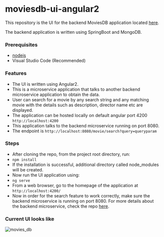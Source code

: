 # moviesdb-ui-angular2

This repository is the UI for the backend MoviesDB application located [here](https://github.com/phanikiranthaticharla/MoviesDB-SpringBoot-MongoDB). 

The backend application is written using SpringBoot and MongoDB. 

### Prerequisites
* [nodejs](https://nodejs.org/en/download/)
* Visual Studio Code (Recommended) 

### Features 

* The UI is written using Angular2. 
* This is a microservice application that talks to another backend microservice application to obtain the data. 
* User can search for a movie by any search string and any matching movie with the details such as description, director name etc are displayed. 
* The application can be hosted locally on default angular port 4200 `http://localhost:4200` 
* This application talks to the backend microservice running on port 8080. 
* The endpoint is `http://localhost:8080/movie/search?query=queryparam`

### Steps 

* After cloning the repo, from the project root directory, run: 
* `npm install` 
* If the installation is successful, additional directory called node_modules will be created. 
* Now run the UI application using: 
* `ng serve`
* From a web browser, go to the homepage of the application at `http://localhost:4200/`
* Now in order for the search feature to work correctly, make sure the backend microservice is running on port 8080. For more details about the backend microservice, check the repo [here](https://github.com/phanikiranthaticharla/MoviesDB-SpringBoot-MongoDB).

### Current UI looks like 

![movies_db](https://user-images.githubusercontent.com/8190677/128803981-5ef6ffab-c04d-4b7a-b937-81e6a092f669.png)
